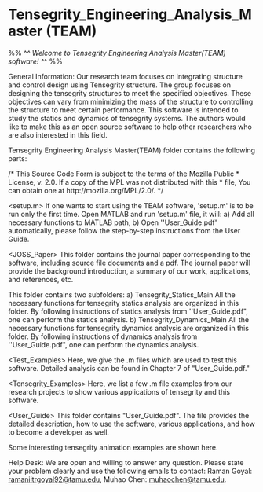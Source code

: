 # Tensegrity_Engineering_Analysis_Master (TEAM)

%% ^_^ Welcome to Tensegrity Engineering Analysis Master(TEAM) software! ^_^ %%

General Information: 
Our research team focuses on integrating structure and control design using Tensegrity structure. The group focuses 
on designing the tensegrity structures to meet the specified objectives. These objectives can vary from minimizing the 
mass of the structure to controlling the structure to meet certain performance. This software is intended to study the 
statics and dynamics of tensegrity systems. The authors would like to make this as an open source software to help other 
researchers who are also interested in this field. 

Tensegrity Engineering Analysis Master(TEAM) folder contains the following parts:

<LICENSE>
/* This Source Code Form is subject to the terms of the Mozilla Public
 * License, v. 2.0. If a copy of the MPL was not distributed with this
 * file, You can obtain one at http://mozilla.org/MPL/2.0/. */


<setup.m> 
If one wants to start using the TEAM software, 'setup.m' is to be run only the first time.
Open MATLAB and run 'setup.m' file, it will:
a) Add all necessary functions to MATLAB path,
b) Open ''User_Guide.pdf" automatically, please follow the step-by-step instructions from the User Guide.

<JOSS_Paper>
This folder contains the journal paper corresponding to the software, including source file documents and a pdf. 
The journal paper will provide the background introduction, a summary of our work, applications, 
and references, etc. 

<Main>
This folder contains two subfolders:
a) Tensegrity_Statics_Main
All the necessary functions for tensegrity statics analysis are organized in this folder.
By following instructions of statics analysis from ''User_Guide.pdf", one can perform the statics analysis.
b) Tensegrity_Dynamics_Main
All the necessary functions for tensegrity dynamics analysis are organized in this folder.
By following instructions of dynamics analysis from ''User_Guide.pdf", one can perform the dynamics analysis.

<Test_Examples>
Here, we give the .m files which are used to test this software. Detailed analysis can be found in Chapter 7 of "User_Guide.pdf."

<Tensegrity_Examples>
Here, we list a few .m file examples from our research projects to show various applications of tensegrity and this software.

<User_Guide>
This folder contains "User_Guide.pdf". The file provides the detailed description, how to use the software, various applications, 
and how to become a developer as well.

<Videos>
Some interesting tensegrity animation examples are shown here.

Help Desk:
We are open and willing to answer any question. Please state your problem clearly and use the following emails to contact: 
Raman Goyal: ramaniitrgoyal92@tamu.edu, Muhao Chen: muhaochen@tamu.edu.
